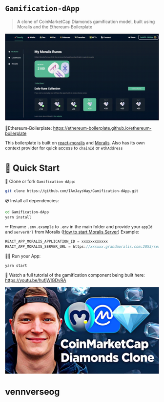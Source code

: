 # `Gamification-dApp`

> A clone of CoinMarketCap Diamonds gamification model, built using Moralis and the Ethereum-Boilerplate

![Preview](dAppDemo.gif)

🚀Ethereum-Boilerplate: https://ethereum-boilerplate.github.io/ethereum-boilerplate

This boilerplate is built on [react-moralis](https://github.com/MoralisWeb3/react-moralis) and [Moralis](https://moralis.io?utm_source=github&utm_medium=readme&utm_campaign=ethereum-boilerplate). Also has its own context provider for quick access to `chainId` or `ethAddress`


# 🚀 Quick Start

📄 Clone or fork `Gamification-dApp`:
```sh
git clone https://github.com/IAmJaysWay/Gamification-dApp.git
```
💿 Install all dependencies:
```sh
cd Gamification-dApp
yarn install 
```
✏ Rename `.env.example` to `.env` in the main folder and provide your `appId` and `serverUrl` from Moralis ([How to start Moralis Server](https://docs.moralis.io/moralis-server/getting-started/create-a-moralis-server)) 
Example:
```jsx
REACT_APP_MORALIS_APPLICATION_ID = xxxxxxxxxxxx
REACT_APP_MORALIS_SERVER_URL = https://xxxxxx.grandmoralis.com:2053/server
```
🚴‍♂️ Run your App:
```sh
yarn start
```

🧭 Watch a full tutorial of the gamification component being built here: https://youtu.be/hufjWlGDvRA

![Preview](YTLink.jpg)



# vennverseog
